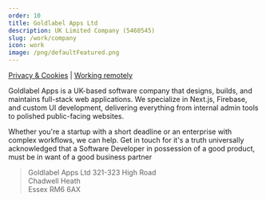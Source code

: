 ```yaml
---
order: 10
title: Goldlabel Apps Ltd
description: UK Limited Company (5460545)
slug: /work/company
icon: work
image: /png/defaultFeatured.png
---
```

[Privacy & Cookies](/work/company/privacy-cookies) | [Working remotely](/work/company/remote-working)

Goldlabel Apps is a UK-based software company that designs, builds, and maintains full-stack web applications. We specialize in Next.js, Firebase, and custom UI development, delivering everything from internal admin tools to polished public-facing websites.

Whether you're a startup with a short deadline or an enterprise with complex workflows, we can help. Get in touch for it's a truth universally acknowledged that a Software Developer in possession of a good product, must be in want of a good business partner

> Goldlabel Apps Ltd
> 321-323 High Road  
> Chadwell Heath  
> Essex RM6 6AX


